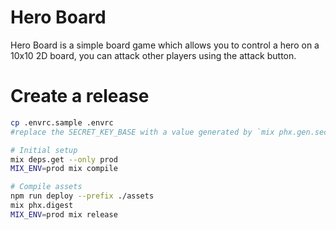 # Hero Board

Hero Board is a simple board game which allows you to control a hero on a 10x10
2D board, you can attack other players using the attack button.


# Create a release

```bash
cp .envrc.sample .envrc
#replace the SECRET_KEY_BASE with a value generated by `mix phx.gen.secret`

# Initial setup
mix deps.get --only prod
MIX_ENV=prod mix compile

# Compile assets
npm run deploy --prefix ./assets
mix phx.digest
MIX_ENV=prod mix release
```
